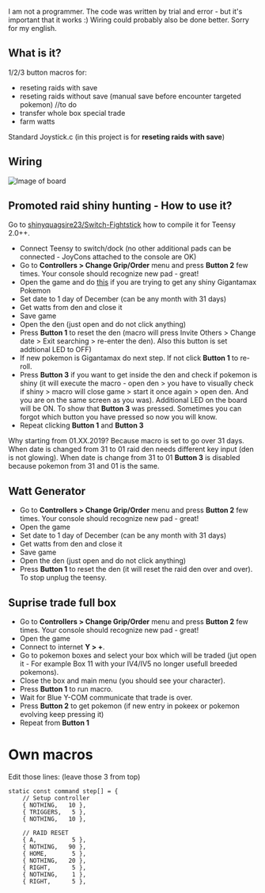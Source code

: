 I am not a programmer. The code was written by trial and error - but it's important that it works :)
Wiring could probably also be done better.
Sorry for my english.

## What is it? ##
1/2/3 button macros for:
 * reseting raids with save
 * reseting raids without save (manual save before encounter targeted pokemon) //to do
 * transfer whole box special trade 
 * farm watts
 
 Standard Joystick.c (in this project is for **reseting raids with save**)

## Wiring ##
![Image of board](http://yozen.ct8.pl/teensy/github/board.png)

## Promoted raid shiny hunting - How to use it? ##
Go to [shinyquagsire23/Switch-Fightstick](https://github.com/shinyquagsire23/Switch-Fightstick#compiling-and-flashing-onto-the-teensy-20) how to compile it for Teensy 2.0++.

* Connect Teensy to switch/dock (no other additional pads can be connected - JoyCons attached to the console are OK)
* Go to **Controllers > Change Grip/Order** menu and press **Button 2** few times. Your console should recognize new pad - great!
* Open the game and do [this](https://www.youtube.com/watch?v=G0GLuG8Z3IE) if you are trying to get any shiny Gigantamax Pokemon
* Set date to 1 day of December (can be any month with 31 days)
* Get watts from den and close it
* Save game
* Open the den (just open and do not click anything)
* Press **Button 1** to reset the den (macro will press Invite Others > Change date > Exit searching > re-enter the den). Also this button is set addtional LED to OFF)
* If new pokemon is Gigantamax do next step. If not click **Button 1** to re-roll.
* Press **Button 3** if you want to get inside the den and check if pokemon is shiny (it will execute the macro - open den > you have to visually check if shiny > macro will close game > start it once again > open den. And you are on the same screen as you was). Additional LED on the board will be ON. To show that **Button 3** was pressed. Sometimes you can forgot which button you have pressed so now you will know.
* Repeat clicking **Button 1** and **Button 3**

Why starting from 01.XX.2019?
Because macro is set to go over 31 days. When date is changed from 31 to 01 raid den needs different key input (den is not glowing). When date is change from 31 to 01 **Button 3** is disabled because pokemon from 31 and 01 is the same.

## Watt Generator ##
* Go to **Controllers > Change Grip/Order** menu and press **Button 2** few times. Your console should recognize new pad - great!
* Open the game
* Set date to 1 day of December (can be any month with 31 days)
* Get watts from den and close it
* Save game
* Open the den (just open and do not click anything)
* Press **Button 1** to reset the den (it will reset the raid den over and over). To stop unplug the teensy.

## Suprise trade full box ##
* Go to **Controllers > Change Grip/Order** menu and press **Button 2** few times. Your console should recognize new pad - great!
* Open the game
* Connect to internet **Y > +**.
* Go to pokemon boxes and select your box which will be traded (jut open it - For example Box 11 with your IV4/IV5 no longer usefull breeded pokemons).
* Close the box and main menu (you should see your character).
* Press **Button 1** to run macro.
* Wait for Blue Y-COM communicate that trade is over.
* Press **Button 2** to get pokemon (if new entry in pokeex or pokemon evolving keep pressing it)
* Repeat from **Button 1**

# Own macros #
Edit those lines: (leave those 3 from top)
```
static const command step[] = {
	// Setup controller
	{ NOTHING,   10 },
	{ TRIGGERS,   5 },
	{ NOTHING,   10 },
	
	// RAID RESET	
	{ A,          5 },
	{ NOTHING,   90 },
	{ HOME,       5 }, 
	{ NOTHING,   20 },
	{ RIGHT,      5 }, 
	{ NOTHING,    1 },
	{ RIGHT,      5 },
 ```
